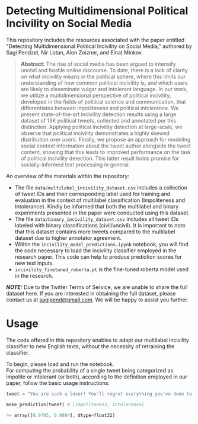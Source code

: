 
# Detecting Multidimensional Political Incivility on Social Media
This repository includes the resources associated with the paper entitled "Detecting Multidimensional Political Incivility on Social Media," authored by Sagi Pendzel, Nir Lotan, Alon Zoizner, and Einat Minkov.

> __Abstract:__
> The rise of social media has been argued to intensify uncivil and hostile online discourse. To date, there is a lack of clarity on what incivility means in the political sphere, where this limits our understanding of how common political incivility is, and which users are likely to disseminate vulgar and intolerant language. In our work, we utilize a multidimensional perspective of political incivility, developed in the fields of political science and communication, that differentiates between impoliteness and political intolerance. We present state-of-the-art incivility detection results using a large dataset of 13K political tweets, collected and annotated per this distinction. Applying political incivility detection at large-scale, we observe that political incivility demonstrates a highly skewed distribution over users. Finally, we propose an approach for modeling social context information about the tweet author alongside the tweet content, showing that this leads to improved performance on the task of political incivility detection. This latter result holds promise for socially-informed text processing in general.

An overview of the materials within the repository:

* The file `data/multilabel_incivility_dataset.csv` includes a collection of tweet IDs and their corresponding label used for training and evaluation in the context of multilabel classification (Impoliteness and Intolerance).
Kindly be informed that both the multilabel and binary experiments presented in the paper were conducted using this dataset.
* The file `data/binary_incivility_dataset.csv` includes all tweet IDs labeled with binary classifications (civil/uncivil). It is important to note that this dataset contains more tweets compared to the multilabel dataset due to higher annotator agreement.
*	Within the `incivility_model_predictions.ipynb` notebook, you will find the code necessary to load the incivility classifier employed in the research paper. This code can help to produce prediction scores for new text inputs.
*	`incivility_finetuned_roberta.pt` is the fine-tuned roberta model used in the research.

**_NOTE:_**  Due to the Twitter Terms of Service, we are unable to share the full dataset here. If you are interested in obtaining the full dataset, please contact us at sagipend@gmail.com. We will be happy to assist you further.



# Usage
The code offered in this repository enables to adapt our multilabel incivility classifier to new English texts, without the necessity of retraining the classifier.

To begin, please load and run the notebook.</br>
For computing the probability of a single tweet being categorized as impolite or intolerant (or both), according to the definition employed in our paper, follow the basic usage instructions:

```python
tweet = "You are such a loser! You'll regret everything you've done to me!"

make_prediction(tweet) # [Impoliteness, Intolerance]
```
```python
>> array([0.9795, 0.0884], dtype=float32)  
```
